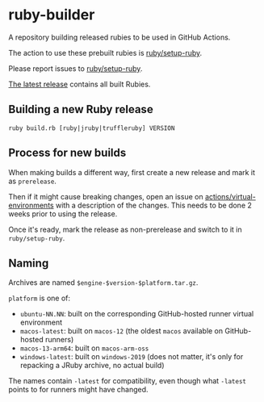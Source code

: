 # ruby-builder

A repository building released rubies to be used in GitHub Actions.

The action to use these prebuilt rubies is [ruby/setup-ruby](https://github.com/ruby/setup-ruby).

Please report issues to [ruby/setup-ruby](https://github.com/ruby/setup-ruby).

[The latest release](https://github.com/ruby/ruby-builder/releases/latest) contains all built Rubies.

## Building a new Ruby release

```
ruby build.rb [ruby|jruby|truffleruby] VERSION
```

## Process for new builds

When making builds a different way, first create a new release and mark it as `prerelease`.

Then if it might cause breaking changes, open an issue on
[actions/virtual-environments](https://github.com/actions/virtual-environments/issues) with a description of the changes.
This needs to be done 2 weeks prior to using the release.

Once it's ready, mark the release as non-prerelease and switch to it in `ruby/setup-ruby`.

## Naming

Archives are named `$engine-$version-$platform.tar.gz`.

`platform` is one of:
* `ubuntu-NN.NN`: built on the corresponding GitHub-hosted runner virtual environment
* `macos-latest`: built on `macos-12` (the oldest `macos` available on GitHub-hosted runners)
* `macos-13-arm64`: built on `macos-arm-oss`
* `windows-latest`: built on `windows-2019` (does not matter, it's only for repacking a JRuby archive, no actual build)

The names contain `-latest` for compatibility, even though what `-latest` points to for runners might have changed.
